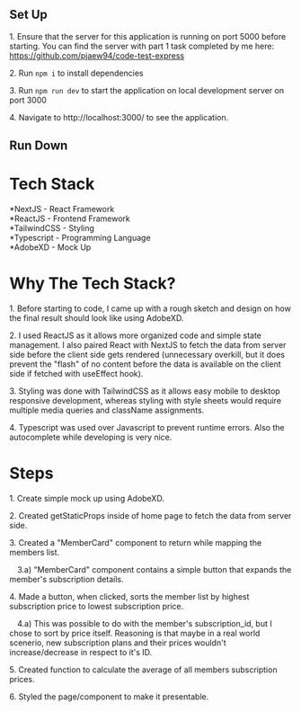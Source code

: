 ## Set Up

1\. Ensure that the server for this application is running on port 5000 before starting.
You can find the server with part 1 task completed by me here:
https://github.com/pjaew94/code-test-express

2\. Run ```npm i``` to install dependencies

3\. Run ```npm run dev``` to start the application on local development server on port 3000

4\. Navigate to http://localhost:3000/ to see the application.

## Run Down

# Tech Stack

*NextJS - React Framework<br/>
*ReactJS - Frontend Framework<br/>
*TailwindCSS - Styling<br/>
*Typescript - Programming Language<br/>
*AdobeXD - Mock Up<br/>


# Why The Tech Stack?

1\. Before starting to code, I came up with a rough sketch and design on how the final result should look like using AdobeXD. <br/>

2\. I used ReactJS as it allows more organized code and simple state management. I also paired React with NextJS to fetch the data from server side before the client side gets rendered (unnecessary overkill, but it does prevent the "flash" of no content before the data is available on the client side if fetched with useEffect hook). <br/>

3\. Styling was done with TailwindCSS as it allows easy mobile to desktop responsive development, whereas styling with style sheets would require multiple media queries and className assignments. <br/>

4\. Typescript was used over Javascript to prevent runtime errors. Also the autocomplete while developing is very nice.<br/>


# Steps

1\. Create simple mock up using AdobeXD. <br/>

2\. Created getStaticProps inside of home page to fetch the data from server side.<br/>

3\. Created a "MemberCard" component to return while mapping the members list.<br/>

&emsp;3\.a) "MemberCard" component contains a simple button that expands the member's subscription details.<br/>
    
4\. Made a button, when clicked, sorts the member list by highest subscription price to lowest subscription price.<br/>

&emsp;4\.a) This was possible to do with the member's subscription_id, but I chose to sort by price itself. Reasoning is that maybe in a real world scenerio, new subscription              plans and their prices wouldn't increase/decrease in respect to it's ID.<br/>
    
5\. Created function to calculate the average of all members subscription prices.<br/>

6\. Styled the page/component to make it presentable.<br/>


